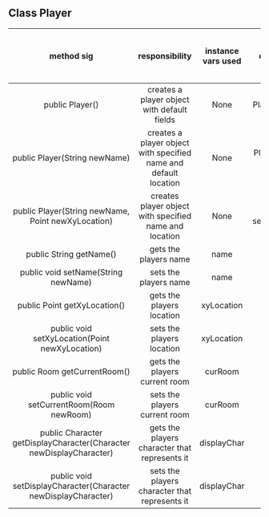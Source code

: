 
## Class Player

| method sig | responsibility | instance vars used | other class methods called | objects used with method calls | lines of code |
|:----------:|:--------------:|:------------------:|:--------------------------:|:------------------------------:|:-------------:|
|public Player()|creates a player object with default fields|None|Player("Bilbo", new Point(1, 1))|None|3
|public Player(String newName)|creates a player object with specified name and default location|None|Player(newName, new Point(1, 1))|None|3
|public Player(String newName, Point newXyLocation)|creates player object with specified name and location|None|setName(newName)<br>setXyLocation(newXyLocation)|None|5
|public String getName()|gets the players name|name|None|None|3
|public void setName(String newName)|sets the players name|name|None|None|3
|public Point getXyLocation()|gets the players location|xyLocation|None|None|3
|public void setXyLocation(Point newXyLocation)|sets the players location|xyLocation|None|None|3
|public Room getCurrentRoom()|gets the players current room|curRoom|None|Room|3
|public void setCurrentRoom(Room newRoom)|sets the players current room|curRoom|None|Room|3
|public Character getDisplayCharacter(Character newDisplayCharacter)|gets the players character that represents it|displayChar|None|None|3
|public void setDisplayCharacter(Character newDisplayCharacter)|sets the players character that represents it|displayChar|None|None|3
